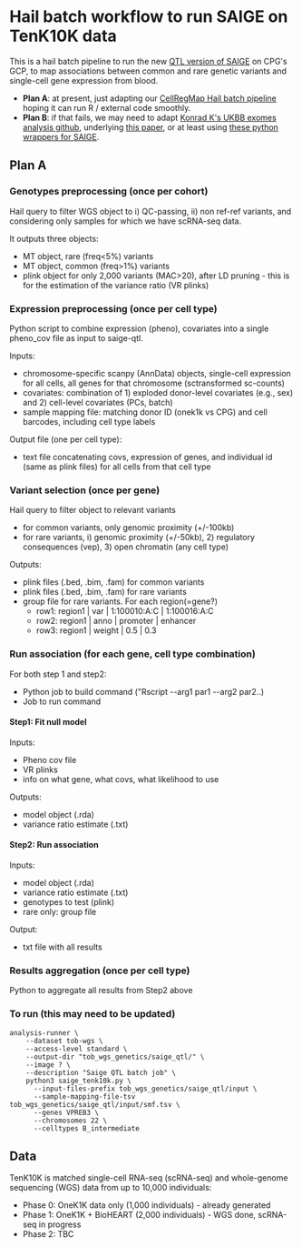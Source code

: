 # Hail batch workflow to run SAIGE on TenK10K data

This is a hail batch pipeline to run the new [QTL version of SAIGE](https://github.com/weizhou0/qtl) on CPG's GCP, to map associations between common and rare genetic variants and single-cell gene expression from blood.

* **Plan A**: at present, just adapting our [CellRegMap Hail batch pipeline](https://github.com/populationgenomics/cellregmap-pipeline/blob/main/batch.py) hoping it can run R / external code smoothly.
* **Plan B**: if that fails, we may need to adapt [Konrad K's UKBB exomes analysis github](https://github.com/Nealelab/ukb_exomes), underlying [this paper](https://www.sciencedirect.com/science/article/pii/S2666979X22001100), or at least using [these python wrappers for SAIGE](https://github.com/Nealelab/ukb_common/blob/master/utils/saige_pipeline.py).

## Plan A

### Genotypes preprocessing (once per cohort)

Hail query to filter WGS object to i) QC-passing, ii) non ref-ref variants, and considering only samples for which we have scRNA-seq data.

It outputs three objects:

* MT object, rare (freq<5%) variants
* MT object, common (freq>1%) variants
* plink object for only 2,000 variants (MAC>20), after LD pruning - this is for the estimation of the variance ratio (VR plinks)

<!-- # skip for now - unrelated individuals
* SAIGE R script to create sparse GRM
  * just once for all individuals, all variants after LD-pruning, and MAF>1% -->

### Expression preprocessing (once per cell type)

Python script to combine expression (pheno), covariates into a single pheno_cov file as input to saige-qtl.

Inputs:

* chromosome-specific scanpy (AnnData) objects, single-cell expression for all cells, all genes for that chromosome (sctransformed sc-counts)
* covariates: combination of 1) exploded donor-level covariates (e.g., sex) and 2) cell-level covariates (PCs, batch)
* sample mapping file: matching donor ID (onek1k vs CPG) and cell barcodes, including cell type labels

Output file (one per cell type):

* text file concatenating covs, expression of genes, and individual id (same as plink files) for all cells from that cell type

### Variant selection (once per gene)

Hail query to filter object to relevant variants

* for common variants, only genomic proximity (+/-100kb)
* for rare variants, i) genomic proximity (+/-50kb), 2) regulatory consequences (vep), 3) open chromatin (any cell type)

Outputs:

* plink files (.bed, .bim, .fam) for common variants
* plink files (.bed, .bim, .fam) for rare variants
* group file for rare variants. For each region(=gene?)
  * row1: region1 | var    | 1:100010:A:C | 1:100016:A:C
  * row2: region1 | anno   | promoter     | enhancer
  * row3: region1 | weight | 0.5          | 0.3

### Run association (for each gene, cell type combination)

For both step 1 and step2:

  * Python job to build command ("Rscript --arg1 par1 --arg2 par2..)
  * Job to run command

#### Step1: Fit null model

Inputs:

* Pheno cov file
* VR plinks
* info on what gene, what covs, what likelihood to use

Outputs:

* model object (.rda)
* variance ratio estimate (.txt)

#### Step2: Run association

Inputs:

* model object (.rda)
* variance ratio estimate (.txt)
* genotypes to test (plink)
* rare only: group file

Output:

* txt file with all results

### Results aggregation (once per cell type)

Python to aggregate all results from Step2 above

### To run (this may need to be updated)

```shell
analysis-runner \
    --dataset tob-wgs \
    --access-level standard \
    --output-dir "tob_wgs_genetics/saige_qtl/" \
    --image ? \
    --description "Saige QTL batch job" \
    python3 saige_tenk10k.py \
      --input-files-prefix tob_wgs_genetics/saige_qtl/input \
      --sample-mapping-file-tsv tob_wgs_genetics/saige_qtl/input/smf.tsv \
      --genes VPREB3 \
      --chromosomes 22 \
      --celltypes B_intermediate
```

## Data

TenK10K is matched single-cell RNA-seq (scRNA-seq) and whole-genome sequencing (WGS) data from up to 10,000 individuals:

* Phase 0: OneK1K data only (1,000 individuals) - already generated
* Phase 1: OneK1K + BioHEART (2,000 individuals) - WGS done, scRNA-seq in progress
* Phase 2: TBC
